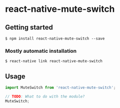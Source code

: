 # react-native-mute-switch

## Getting started

`$ npm install react-native-mute-switch --save`

### Mostly automatic installation

`$ react-native link react-native-mute-switch`

## Usage
```javascript
import MuteSwitch from 'react-native-mute-switch';

// TODO: What to do with the module?
MuteSwitch;
```
